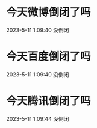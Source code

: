 # 今天微博倒闭了吗

2023-5-11 1:09:40 没倒闭

# 今天百度倒闭了吗

2023-5-11 1:09:40 没倒闭

# 今天腾讯倒闭了吗

2023-5-11 1:09:44 没倒闭


